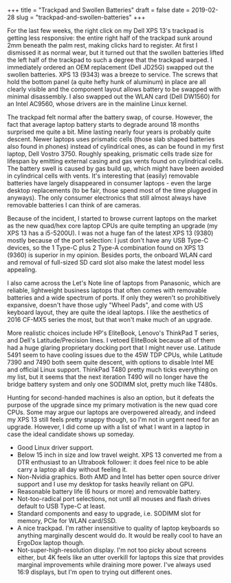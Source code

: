 +++
title = "Trackpad and Swollen Batteries"
draft = false
date = 2019-02-28
slug = "trackpad-and-swollen-batteries"
+++

For the last few weeks, the right click on my Dell XPS 13's trackpad is getting less responsive: the entire right half of the trackpad sunk around 2mm beneath the palm rest, making clicks hard to register. At first I dismissed it as normal wear, but it turned out that the swollen batteries lifted the left half of the trackpad to such a degree that the trackpad warped. I immediately ordered an OEM replacement (Dell JD25G) swapped out the swollen batteries. XPS 13 (9343) was a breeze to service. The screws that hold the bottom panel (a quite hefty hunk of aluminum) in place are all clearly visible and the component layout allows battery to be swapped with minimal disassembly. I also swapped out the WLAN card (Dell DW1560) for an Intel AC9560, whose drivers are in the mainline Linux kernel.

The trackpad felt normal after the battery swap, of course. However, the fact that average laptop battery starts to degrade around 18 months surprised me quite a bit. Mine lasting nearly four years is probably quite descent. Newer laptops uses prismatic cells (those slab shaped batteries also found in phones) instead of cylindrical ones, as can be found in my first laptop, Dell Vostro 3750. Roughly speaking, prismatic cells trade size for lifespan by emitting external casing and gas vents found on cylindrical cells. The battery swell is caused by gas build up, which might have been avoided in cylindrical cells with vents. It's interesting that (easily) removable batteries have largely disappeared in consumer laptops - even the large desktop replacements (to be fair, those spend most of the time plugged in anyways). The only consumer electronics that still almost always have removable batteries I can think of are cameras.

Because of the incident, I started to browse current laptops on the market as the new quad/hex core laptop CPUs are quite tempting an upgrade (my XPS 13 has a i5-5200U). I was not a huge fan of the latest XPS 13 (9380) mostly because of the port selection: I just don't have any USB Type-C devices, so the 1 Type-C plus 2 Type-A combination found on XPS 13 (9360) is superior in my opinion. Besides ports, the onboard WLAN card and removal of full-sized SD card slot also make the latest model less appealing.

I also came across the Let's Note line of laptops from Panasonic, which are reliable, lightweight business laptops that often comes with removable batteries and a wide spectrum of ports. If only they weren't so prohibitively expansive, doesn't have those ugly "Wheel Pads", and come with US keyboard layout, they are quite the ideal laptops. I like the aesthetics of 2016 CF-MX5 series the most, but that won't make much of an upgrade.

More realistic choices include HP's EliteBook, Lenovo's ThinkPad T series, and Dell's Latitude/Precision lines. I vetoed EliteBook because all of them had a huge glaring proprietary docking port that I might never use. Latitude 5491 seem to have cooling issues due to the 45W TDP CPUs, while Latitude 7390 and 7490 both seem quite descent, with options to disable Intel ME and official Linux support. ThinkPad T480 pretty much ticks everything on my list, but it seems that the next iteration T490 will no longer have the bridge battery system and only one SODIMM slot, pretty much like T480s.

Hunting for second-handed machines is also an option, but it defeats the purpose of the upgrade since my primary motivation is the new quad core CPUs. Some may argue our laptops are overpowered already, and indeed my XPS 13 still feels pretty snappy though, so I'm not in urgent need for an upgrade. However, I did come up with a list of what I want in a laptop in case the ideal candidate shows up someday.

-   Good Linux driver support.
-   Below 15 inch in size and low travel weight. XPS 13 converted me from a DTR enthusiast to an Ultrabook follower: it does feel nice to be able carry a laptop all day without feeling it.
-   Non-Nvidia graphics. Both AMD and Intel has better open source driver support and I use my desktop for tasks heavily reliant on GPU.
-   Reasonable battery life (6 hours or more) and removable battery.
-   Not-too-radical port selections, not until all mouses and flash drives default to USB Type-C at least.
-   Standard components and easy to upgrade, i.e. SODIMM slot for memory, PCIe for WLAN card/SSD.
-   A nice trackpad. I'm rather insensitive to quality of laptop keyboards so anything marginally descent would do. It would be really cool to have an ErgoDox laptop though.
-   Not-super-high-resolution display. I'm not too picky about screens either, but 4K feels like an utter overkill for laptops this size that provides marginal improvements while draining more power. I've always used 16:9 displays, but I'm open to trying out different ones.
